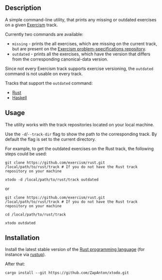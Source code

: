 ## Description

A simple command-line utility, that prints any missing or outdated exercises on a given [Exercism](https://exercism.io) track.

Currently two commands are available:
- `missing` - prints the all exercises, which are missing on the current track, but are present on the [Exercism problem-specifications repository](https://github.com/exercism/problem-specifications/tree/master/exercises).
- `outdated` - prints all the exercises, which have the version that differs from the corresponding
canonical-data version.

Since not every Exercism track supports exercise versioning, the `outdated` command is not usable on every track.

Tracks that support the `outdated` command:
- [Rust](https://github.com/exercism/rust)
- [Haskell](https://github.com/exercism/haskell)

## Usage

The utility works with the track repositories located on your local machine.

Use the `-d`/`--track-dir` flag to show the path to the corresponding track.
By default the flag is set to the current directory.

For example, to get the outdated exercises on the Rust track, the following steps could be used:

```shell
git clone https://github.com/exercism/rust.git /local/path/to/rust/track # If you do not have the Rust track repository on your machine

xtodo -d /local/path/to/rust/track outdated
```

or

```shell
git clone https://github.com/exercism/rust.git /local/path/to/rust/track # If you do not have the Rust track repository on your machine

cd /local/path/to/rust/track

xtodo outdated
```

## Installation

Install the latest stable version of the [Rust programming language](https://www.rust-lang.org/en-US/) (for instance via [rustup](https://rustup.rs/)).

After that:

```shell
cargo install --git https://github.com/ZapAnton/xtodo.git
```
